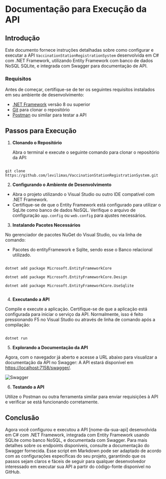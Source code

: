 # Documentação para Execução da API

## Introdução

Este documento fornece instruções detalhadas sobre como configurar e executar a API `VaccinationStationRegistrationSystem` desenvolvida em C# com .NET Framework, utilizando Entity Framework com banco de dados NoSQL SQLite, e integrada com Swagger para documentação de API.

### Requisitos

Antes de começar, certifique-se de ter os seguintes requisitos instalados em seu ambiente de desenvolvimento:

- [.NET Framework](https://dotnet.microsoft.com/download/dotnet-framework) versão 8 ou superior
- [Git](https://git-scm.com/) para clonar o repositório
- [Postman](https://www.postman.com/) ou similar para testar a API

## Passos para Execução

1. **Clonando o Repositório**

   Abra o terminal e execute o seguinte comando para clonar o repositório da API:

```

git clone https://github.com/levilimas/VaccinationStationRegistrationSystem.git

```

2. **Configurando o Ambiente de Desenvolvimento**

- Abra o projeto utilizando o Visual Studio ou outro IDE compatível com .NET Framework.
- Certifique-se de que o Entity Framework está configurado para utilizar o SqLite como banco de dados NoSQL. Verifique o arquivo de configuração `app.config` ou `web.config` para ajustes necessários.

3. **Instalando Pacotes Necessários**

No gerenciador de pacotes NuGet do Visual Studio, ou via linha de comando:
- Pacotes do entityFramework e Sqlite, sendo esse o Banco relacional utilizado.

```

dotnet add package Microsoft.EntityFrameworkCore

dotnet add package Microsoft.EntityFrameworkCore.Design

dotnet add package Microsoft.EntityFrameworkCore.UseSqlite


```

4. **Executando a API**

Compile e execute a aplicação. Certifique-se de que a aplicação está configurada para iniciar o serviço da API. Normalmente, isso é feito pressionando F5 no Visual Studio ou através de linha de comando após a compilação:

```

dotnet run

```

5. **Explorando a Documentação da API**

Agora, com o navegador já aberto e acesse a URL abaixo para visualizar a documentação da API no Swagger:
A API estará disponível em <https://localhost:7158/swagger/>.

![Swagger](path/to/your/swagger/image.png)

6. **Testando a API**

Utilize o Postman ou outra ferramenta similar para enviar requisições à API e verificar se está funcionando corretamente.

## Conclusão

Agora você configurou e executou a API [nome-da-sua-api] desenvolvida em C# com .NET Framework, integrada com Entity Framework usando SQLite como banco NoSQL, e documentada com Swagger. Para mais detalhes sobre os endpoints disponíveis, consulte a documentação do Swagger fornecida.
Esse script em Markdown pode ser adaptado de acordo com as configurações específicas do seu projeto, garantindo que os passos sejam claros e fáceis de seguir para qualquer desenvolvedor interessado em executar sua API a partir do código-fonte disponível no GitHub.







